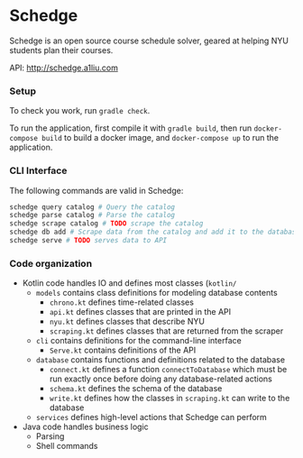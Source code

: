# Schedge
Schedge is an open source course schedule solver, geared at helping NYU students
plan their courses.

API: http://schedge.a1liu.com

### Setup
To check you work, run `gradle check`.

To run the application, first compile it with `gradle build`, then run
`docker-compose build` to build a docker image, and `docker-compose up` to
run the application.

### CLI Interface
The following commands are valid in Schedge:

```sh
schedge query catalog # Query the catalog
schedge parse catalog # Parse the catalog
schedge scrape catalog # TODO scrape the catalog
schedge db add # Scrape data from the catalog and add it to the database
schedge serve # TODO serves data to API
```

### Code organization
- Kotlin code handles IO and defines most classes (`kotlin/`
  - `models` contains class definitions for modeling database contents
    - `chrono.kt` defines time-related classes
    - `api.kt` defines classes that are printed in the API
    - `nyu.kt` defines classes that describe NYU
    - `scraping.kt` defines classes that are returned from the scraper
  - `cli` contains definitions for the command-line interface
    - `Serve.kt` contains definitions of the API
  - `database` contains functions and definitions related to the database
    - `connect.kt` defines a function `connectToDatabase` which must be run
      exactly once before doing any database-related actions
    - `schema.kt` defines the schema of the database
    - `write.kt` defines how the classes in `scraping.kt` can write to the database
  - `services` defines high-level actions that Schedge can perform
- Java code handles business logic
  - Parsing
  - Shell commands
